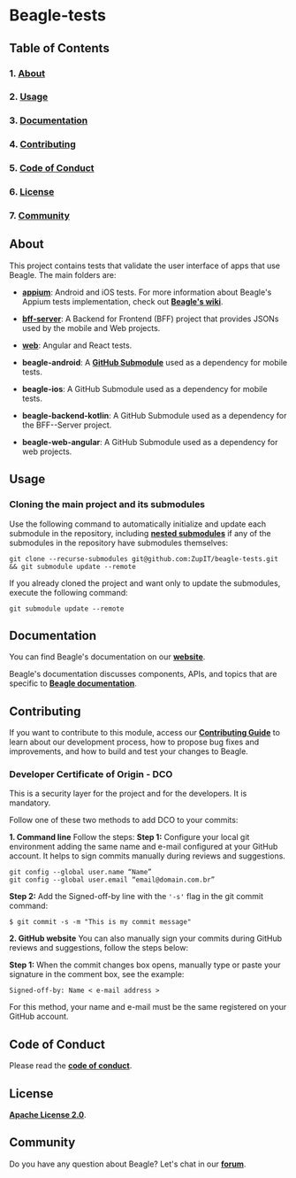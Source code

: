 
# **Beagle-tests**

## **Table of Contents**

### 1. [**About**](#about)
### 2. [**Usage**](#usage)
### 3. [**Documentation**](#documentation)
### 4. [**Contributing**](#contributing)
### 5. [**Code of Conduct**](#code-of-conduct)
### 6. [**License**](#license)
### 7. [**Community**](#community)

## **About**
This project contains tests that validate the user interface of apps that use Beagle. The main folders are:

- [**appium**](./appium): Android and iOS tests. For more information about Beagle's Appium tests implementation, check out [**Beagle's wiki**](https://github.com/ZupIT/beagle/wiki/Mobile-tests-with-Appium).

- [**bff-server**](./bff-server): A Backend for Frontend (BFF) project that provides JSONs used by the mobile and Web projects.

- [**web**](./web): Angular and React tests.

- **beagle-android**: A [**GitHub Submodule**](https://git-scm.com/book/en/v2/Git-Tools-Submodules) used as a dependency for mobile tests.

- **beagle-ios**: A GitHub Submodule used as a dependency for mobile tests.

- **beagle-backend-kotlin**: A GitHub Submodule used as a dependency for the BFF--Server project.

- **beagle-web-angular**: A GitHub Submodule used as a dependency for web projects.

## **Usage**
### **Cloning the main project and its submodules**

Use the following command to automatically initialize and update each submodule in the repository, including [**nested submodules**](https://git-scm.com/book/en/v2/Git-Tools-Submodules) if any of the submodules in the repository have submodules themselves:

```
git clone --recurse-submodules git@github.com:ZupIT/beagle-tests.git && git submodule update --remote
```

If you already cloned the project and want only to update the submodules, execute the following command:

```
git submodule update --remote
```


## **Documentation**

You can find Beagle's documentation on our [**website**][site].

Beagle's documentation discusses components, APIs, and topics that are specific to [**Beagle documentation**][b-docs].

[site]: https://usebeagle.io/
[b-docs]: https://docs.usebeagle.io/


## **Contributing**

If you want to contribute to this module, access our [**Contributing Guide**][contribute] to learn about our development process, how to propose bug fixes and improvements, and how to build and test your changes to Beagle.

[contribute]: https://github.com/ZupIT/beagle/blob/main/CONTRIBUTING.md

### **Developer Certificate of Origin - DCO**

 This is a security layer for the project and for the developers. It is mandatory.
 
 Follow one of these two methods to add DCO to your commits:
 
**1. Command line**
 Follow the steps: 
 **Step 1:** Configure your local git environment adding the same name and e-mail configured at your GitHub account. It helps to sign commits manually during reviews and suggestions.

 ```
git config --global user.name “Name”
git config --global user.email “email@domain.com.br”
```

**Step 2:** Add the Signed-off-by line with the `'-s'` flag in the git commit command:

```
$ git commit -s -m "This is my commit message"
```

**2. GitHub website**
You can also manually sign your commits during GitHub reviews and suggestions, follow the steps below: 

**Step 1:** When the commit changes box opens, manually type or paste your signature in the comment box, see the example:

```
Signed-off-by: Name < e-mail address >
```

For this method, your name and e-mail must be the same registered on your GitHub account.

## **Code of Conduct**

Please read the [**code of conduct**](https://github.com/ZupIT/beagle/blob/main/CODE_OF_CONDUCT.md).

## **License**

[**Apache License 2.0**](https://github.com/ZupIT/beagle/blob/main/LICENSE.txt).

## **Community**
Do you have any question about Beagle? Let's chat in our [**forum**](https://forum.zup.com.br/).
